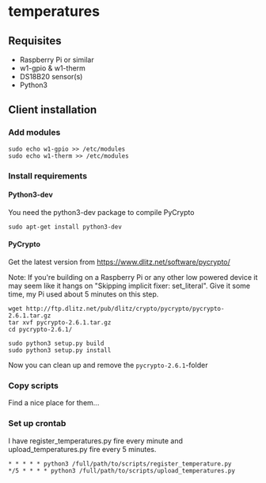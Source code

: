# temperatures

## Requisites
- Raspberry Pi or similar
- w1-gpio & w1-therm
- DS18B20 sensor(s)
- Python3

## Client installation

### Add modules
<pre><code>sudo echo w1-gpio >> /etc/modules
sudo echo w1-therm >> /etc/modules</code></pre>

### Install requirements

#### Python3-dev
You need the python3-dev package to compile PyCrypto
<pre><code>sudo apt-get install python3-dev</code></pre>

#### PyCrypto
Get the latest version from https://www.dlitz.net/software/pycrypto/

Note: If you're building on a Raspberry Pi or any other low powered device it may seem like it hangs on "Skipping implicit fixer: set_literal". Give it some time, my Pi used about 5 minutes on this step.
<pre><code>wget http://ftp.dlitz.net/pub/dlitz/crypto/pycrypto/pycrypto-2.6.1.tar.gz
tar xvf pycrypto-2.6.1.tar.gz
cd pycrypto-2.6.1/

sudo python3 setup.py build
sudo python3 setup.py install</code></pre>

Now you can clean up and remove the <code>pycrypto-2.6.1</code>-folder

### Copy scripts
Find a nice place for them...

### Set up crontab
I have register_temperatures.py fire every minute and upload_temperatures.py fire every 5 minutes.
<pre><code>* * * * * python3 /full/path/to/scripts/register_temperature.py
*/5 * * * * python3 /full/path/to/scripts/upload_temperatures.py</code></pre>
